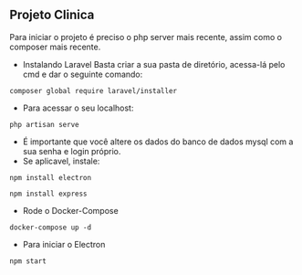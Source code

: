 ## Projeto Clinica

Para iniciar o projeto é preciso o php server mais recente, assim como o composer mais recente. 

- Instalando Laravel
Basta criar a sua pasta de diretório, acessa-lá pelo cmd e dar o seguinte comando:
```
composer global require laravel/installer
```

- Para acessar o seu localhost:
```
php artisan serve
```
- É importante que você altere os dados do banco de dados mysql com a sua senha e login próprio.
- Se aplicavel, instale:
```
npm install electron  
```
```
npm install express 
```
- Rode o Docker-Compose
```
docker-compose up -d
```
- Para iniciar o Electron
```
npm start
```
```
